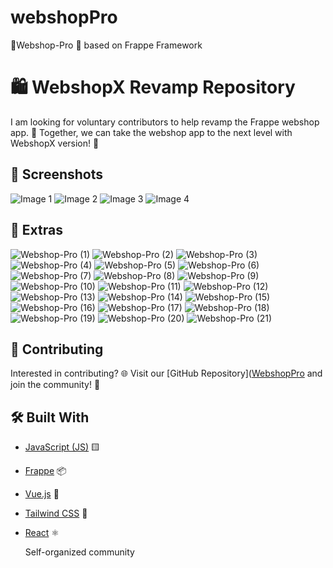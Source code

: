 # webshopPro
👋Webshop-Pro 🛒 based on Frappe Framework

# 🛍️ WebshopX Revamp Repository

I am looking for voluntary contributors to help revamp the Frappe webshop app. 🚀 Together, we can take the webshop app to the next level with WebshopX version! 🌟

## 📸 Screenshots

![Image 1](profile-screen.jpg) ![Image 2](webshop.jpg) ![Image 3](webshsop-v2.jpg) ![Image 4](Webshop2.0.jpg)

## 📸 Extras
![Webshop-Pro (1)](webshop-pro%20(1).png) ![Webshop-Pro (2)](webshop-pro%20(2).png) ![Webshop-Pro (3)](webshop-pro%20(3).png) ![Webshop-Pro (4)](webshop-pro%20(4).png) ![Webshop-Pro (5)](webshop-pro%20(5).png) ![Webshop-Pro (6)](webshop-pro%20(6).png) ![Webshop-Pro (7)](webshop-pro%20(7).png) ![Webshop-Pro (8)](webshop-pro%20(8).png) ![Webshop-Pro (9)](webshop-pro%20(9).png) ![Webshop-Pro (10)](webshop-pro%20(10).png) ![Webshop-Pro (11)](webshop-pro%20(11).png) ![Webshop-Pro (12)](webshop-pro%20(12).png) ![Webshop-Pro (13)](webshop-pro%20(13).png) ![Webshop-Pro (14)](webshop-pro%20(14).png) ![Webshop-Pro (15)](webshop-pro%20(15).png) ![Webshop-Pro (16)](webshop-pro%20(16).png) ![Webshop-Pro (17)](webshop-pro%20(17).png) ![Webshop-Pro (18)](webshop-pro%20(18).png) ![Webshop-Pro (19)](webshop-pro%20(19).png) ![Webshop-Pro (20)](webshop-pro%20(20).png) ![Webshop-Pro (21)](webshop-pro%20(21).png)



## 🤝 Contributing

Interested in contributing? 🌐 Visit our [GitHub Repository]([WebshopPro](https://github.com/webshopx/Webshop-Pro-based-on-Frappe-Framework) and join the community! 🙌

## 🛠️ Built With

- [JavaScript (JS)](https://developer.mozilla.org/en-US/docs/Web/JavaScript) 🟨
- [Frappe](https://frappeframework.com/) 📦
- [Vue.js](https://vuejs.org/) 🖖
- [Tailwind CSS](https://tailwindcss.com/) 🌈
- [React](https://reactjs.org/) ⚛️

  Self-organized community

